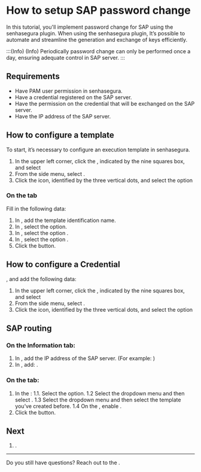 # How to setup SAP password change 

In this tutorial, you'll implement password change for SAP using the senhasegura plugin. When using the senhasegura plugin, It’s possible to automate and streamline the generation and exchange of keys efficiently.

:::(Info) (Info)
Periodically password change can only be performed once a day, ensuring adequate control in SAP server.
:::

## Requirements

- Have PAM user permission in senhasegura.
- Have a credential registered on the SAP server.
- Have the  permission on the credential that will be exchanged on the SAP server.
- Have the IP address of the SAP server.

## How to configure a template

To start, it’s necessary to configure an execution template in senhasegura.

1. In the upper left corner, click the , indicated by the nine squares box, and select 
2. From the side menu, select .
3. Click the  icon, identified by the three vertical dots, and select the option 

### On the  tab
Fill in the following data:

1. In , add the template identification name.
2. In , select the  option.
3. In , select the option .
4. In , select the option .
5. Click the  button.

## How to configure a Credential

, and add the following data:

1. In the upper left corner, click the , indicated by the nine squares box, and select 
2. From the side menu, select .
3. Click the  icon, identified by the three vertical dots, and select the option 

## SAP routing

### On the Information tab:

1. In , add the IP address of the SAP server. (For example: )
2. In , add: .

### On the  tab:

1. In the :
    1.1. Select the  option.
    1.2 Select the  dropdown menu and then select .
    1.3 Select the  dropdown menu and then select the template you’ve created before.
    1.4 On the , enable .
2. Click the  button.

## Next

1. .

***
Do you still have questions? Reach out to the .